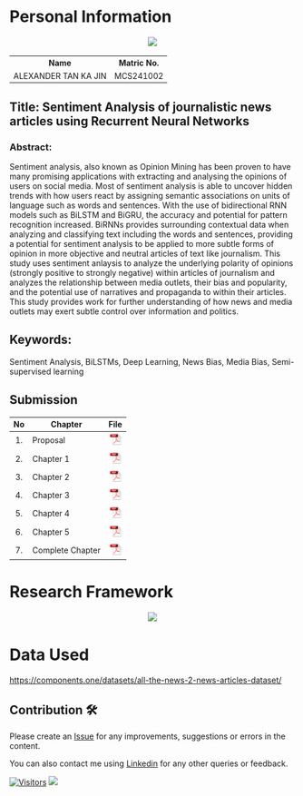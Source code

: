 # Personal Information
<div align="center"><img src="https://github.com/drshahizan/research-design/blob/main/proposal/proposal24251/alxtan/img/photo.jpg" height ="200px"></div>
<table align="center">
  <tr>
    <th>Name</th>
    <th>Matric No.</th>
  </tr>
  <tr>
    <td>ALEXANDER TAN KA JIN</td>
    <td>MCS241002</td>
  </tr>
</table>

## Title: Sentiment Analysis of journalistic news articles using Recurrent Neural Networks

### Abstract:
Sentiment analysis, also known as Opinion Mining has been proven to have many promising applications with extracting and analysing the opinions of users on social media. Most of sentiment analysis is able to uncover hidden trends with how users react by assigning semantic associations on units of language such as words and sentences. With the use of bidirectional RNN models such as BiLSTM and BiGRU, the accuracy and potential for pattern recognition increased. BiRNNs provides surrounding contextual data when analyzing and classifying text including the words and sentences, providing a potential for sentiment analysis to be applied to more subtle forms of opinion in more objective and neutral articles of text like journalism. This study uses sentiment anlaysis to analyze the underlying polarity of opinions (strongly positive to strongly negative) within articles of journalism and analyzes the relationship between media outlets, their bias and popularity, and the potential use of narratives and propaganda to within their articles. This study provides work for further understanding of how news and media outlets may exert subtle control over information and politics.

## Keywords: 
Sentiment Analysis, BiLSTMs, Deep Learning, News Bias, Media Bias, Semi-supervised learning

## Submission

| No  | Chapter     |                                                 File |
| :-: | ---------- | :---------------------------------------------------------------------------------------------------: |
|  1.  | Proposal | <a href="proposal.pdf/"><img src="../../../images/pdf.svg" width="24px" height="24px"></a> |
|  2.  | Chapter 1 | <a href="chapter1/"><img src="../../../images/pdf.svg" width="24px" height="24px"></a> |
|  3.  | Chapter 2 | <a href="chapter2/"><img src="../../../images/pdf.svg" width="24px" height="24px"></a> |
|  4.  | Chapter 3 | <a href="chapter3/"><img src="../../../images/pdf.svg" width="24px" height="24px"></a> |
|  5.  | Chapter 4 | <a href="chapter4/"><img src="../../../images/pdf.svg" width="24px" height="24px"></a> |
|  6.  | Chapter 5 | <a href="chapter5/"><img src="../../../images/pdf.svg" width="24px" height="24px"></a> |
|  7.  | Complete Chapter | <a href="full/"><img src="../../../images/pdf.svg" width="24px" height="24px"></a> |

# **Research Framework**
<div align="center"><img src="https://github.com/drshahizan/research-design/blob/main/proposal/proposal24251/alxtan/img/diagram.png"></div>

# **Data Used**
https://components.one/datasets/all-the-news-2-news-articles-dataset/

## Contribution 🛠️

Please create an [Issue](https://github.com/drshahizan/special-topic-data-engineering/issues) for any improvements, suggestions or errors in the content.

You can also contact me using [Linkedin](https://www.linkedin.com/in/drshahizan/) for any other queries or feedback.

[![Visitors](https://api.visitorbadge.io/api/visitors?path=https%3A%2F%2Fgithub.com%2Fdrshahizan&labelColor=%23697689&countColor=%23555555&style=plastic)](https://visitorbadge.io/status?path=https%3A%2F%2Fgithub.com%2Fdrshahizan)
![](https://hit.yhype.me/github/profile?user_id=81284918)
